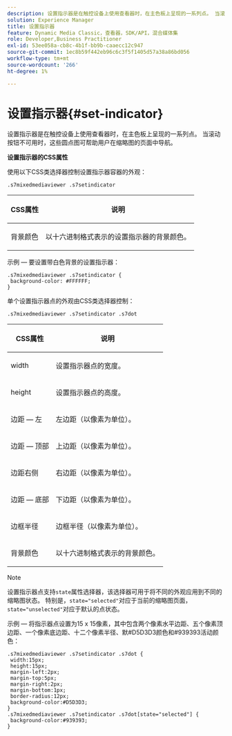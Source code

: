 ```yaml
---
description: 设置指示器是在触控设备上使用查看器时，在主色板上呈现的一系列点。 当滚动按钮不可用时，这些圆点图可帮助用户在缩略图的页面中导航。
solution: Experience Manager
title: 设置指示器
feature: Dynamic Media Classic，查看器，SDK/API，混合媒体集
role: Developer,Business Practitioner
exl-id: 53ee058a-cb8c-4b1f-bb9b-caaecc12c947
source-git-commit: 1ec8b59f442eb96c6c3f5f1405d57a38a86bd056
workflow-type: tm+mt
source-wordcount: '266'
ht-degree: 1%

---
```


# 设置指示器{#set-indicator}

设置指示器是在触控设备上使用查看器时，在主色板上呈现的一系列点。 当滚动按钮不可用时，这些圆点图可帮助用户在缩略图的页面中导航。

<!--<a id="section_061E550C1C1D4DB2BD663A898895B38C"></a>-->

**设置指示器的CSS属性**

使用以下CSS类选择器控制设置指示器容器的外观：

```
.s7mixedmediaviewer .s7setindicator
```

<table id="table_94EE3F5BBE4547C0B4943471CEE7EDE4"> 
 <thead> 
  <tr> 
   <th colname="col1" class="entry"> <p> CSS属性 </p> </th> 
   <th colname="col2" class="entry"> <p>说明 </p> </th> 
  </tr> 
 </thead>
 <tbody> 
  <tr> 
   <td colname="col1"> <p> <span class="codeph"> 背景颜色  </span> </p> </td> 
   <td colname="col2"> <p>以十六进制格式表示的设置指示器的背景颜色。 </p> </td> 
  </tr> 
 </tbody> 
</table>

示例 — 要设置带白色背景的设置指示器：

```
.s7mixedmediaviewer .s7setindicator { 
 background-color: #FFFFFF; 
}
```

单个设置指示器点的外观由CSS类选择器控制：

`.s7mixedmediaviewer .s7setindicator .s7dot`

<table id="table_09B6E232FB94417392D101A7A653BE54"> 
 <thead> 
  <tr> 
   <th colname="col1" class="entry"> <p> CSS属性 </p> </th> 
   <th colname="col2" class="entry"> <p>说明 </p> </th> 
  </tr> 
 </thead>
 <tbody> 
  <tr> 
   <td colname="col1"> <p> <span class="codeph"> width </span> </p> </td> 
   <td colname="col2"> <p>设置指示器点的宽度。 </p> </td> 
  </tr> 
  <tr> 
   <td colname="col1"> <p> <span class="codeph"> height </span> </p> </td> 
   <td colname="col2"> <p>设置指示器点的高度。 </p> </td> 
  </tr> 
  <tr> 
   <td colname="col1"> <p> <span class="codeph"> 边距 — 左  </span> </p> </td> 
   <td colname="col2"> <p>左边距（以像素为单位）。 </p> </td> 
  </tr> 
  <tr> 
   <td colname="col1"> <p> <span class="codeph"> 边距 — 顶部  </span> </p> </td> 
   <td colname="col2"> <p>上边距（以像素为单位）。 </p> </td> 
  </tr> 
  <tr> 
   <td colname="col1"> <p> <span class="codeph"> 边距右侧  </span> </p> </td> 
   <td colname="col2"> <p>右边距（以像素为单位）。 </p> </td> 
  </tr> 
  <tr> 
   <td colname="col1"> <p> <span class="codeph"> 边距 — 底部  </span> </p> </td> 
   <td colname="col2"> <p>下边距（以像素为单位）。 </p> </td> 
  </tr> 
  <tr> 
   <td colname="col1"> <p> <span class="codeph"> 边框半径  </span> </p> </td> 
   <td colname="col2"> <p>边框半径（以像素为单位）。 </p> </td> 
  </tr> 
  <tr> 
   <td colname="col1"> <p> <span class="codeph"> 背景颜色  </span> </p> </td> 
   <td colname="col2"> <p>以十六进制格式表示的背景颜色。 </p> </td> 
  </tr> 
 </tbody> 
</table>

>[!NOTE]
>
>设置指示器点支持`state`属性选择器，该选择器可用于将不同的外观应用到不同的缩略图状态。 特别是，`state="selected"`对应于当前的缩略图页面，`state="unselected"`对应于默认的点状态。

示例 — 将指示器点设置为15 x 15像素，其中包含两个像素水平边距、五个像素顶边距、一个像素底边距、十二个像素半径、默#D5D3D3颜色和#939393活动颜色：

```
.s7mixedmediaviewer .s7setindicator .s7dot { 
 width:15px; 
 height:15px; 
 margin-left:2px; 
 margin-top:5px; 
 margin-right:2px; 
 margin-bottom:1px; 
 border-radius:12px; 
 background-color:#D5D3D3;  
} 
.s7mixedmediaviewer .s7setindicator .s7dot[state="selected"] { 
 background-color:#939393;  
}
```
